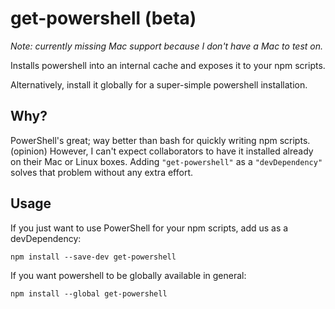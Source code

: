 # get-powershell (beta)

*Note: currently missing Mac support because I don't have a Mac to test on.*

Installs powershell into an internal cache and exposes it to your npm scripts.

Alternatively, install it globally for a super-simple powershell installation.

## Why?

PowerShell's great; way better than bash for quickly writing npm scripts. (opinion)  However, I can't expect collaborators to have it installed already on their Mac or Linux boxes.  Adding `"get-powershell"` as a `"devDependency"` solves that problem without any extra effort.

## Usage

If you just want to use PowerShell for your npm scripts, add us as a devDependency:

```
npm install --save-dev get-powershell
```

If you want powershell to be globally available in general:

```
npm install --global get-powershell
```
